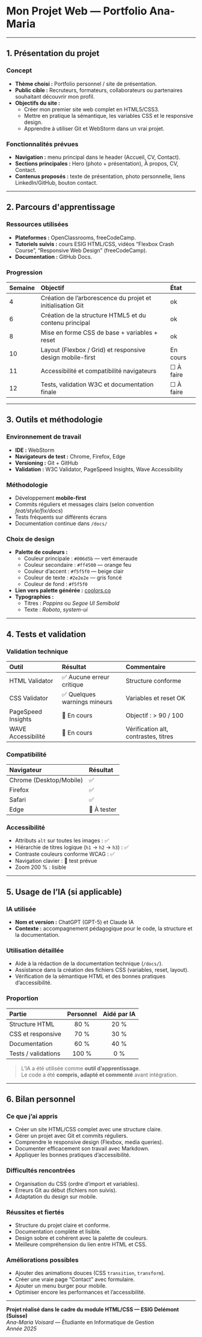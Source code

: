 # Mon Projet Web — Portfolio Ana-Maria

---

## 1. Présentation du projet

### Concept
- **Thème choisi :** Portfolio personnel / site de présentation.
- **Public cible :** Recruteurs, formateurs, collaborateurs ou partenaires souhaitant découvrir mon profil.
- **Objectifs du site :**
    - Créer mon premier site web complet en HTML5/CSS3.
    - Mettre en pratique la sémantique, les variables CSS et le responsive design.
    - Apprendre à utiliser Git et WebStorm dans un vrai projet.

### Fonctionnalités prévues
- **Navigation :** menu principal dans le header (Accueil, CV, Contact).
- **Sections principales :** Hero (photo + présentation), À propos, CV, Contact.
- **Contenus proposés :** texte de présentation, photo personnelle, liens LinkedIn/GitHub, bouton contact.

---

## 2.  Parcours d'apprentissage

### Ressources utilisées
- **Plateformes :** OpenClassrooms, freeCodeCamp.
- **Tutoriels suivis :** cours ESIG HTML/CSS, vidéos “Flexbox Crash Course”, “Responsive Web Design” (freeCodeCamp).
- **Documentation :** GitHub Docs.

### Progression
| Semaine | Objectif | État        |
|:--|:--|:------------|
| 4 | Création de l’arborescence du projet et initialisation Git | ok          |
| 6 | Création de la structure HTML5 et du contenu principal | ok          |
| 8 | Mise en forme CSS de base + variables + reset | ok          |
| 10 | Layout (Flexbox / Grid) et responsive design mobile-first |  En cours |
| 11 | Accessibilité et compatibilité navigateurs | ☐ À faire   |
| 12 | Tests, validation W3C et documentation finale | ☐ À faire   |

---

## 3.  Outils et méthodologie

### Environnement de travail
- **IDE :** WebStorm
- **Navigateurs de test :** Chrome, Firefox, Edge
- **Versioning :** Git + GitHub
- **Validation :** W3C Validator, PageSpeed Insights, Wave Accessibility

### Méthodologie
- Développement **mobile-first**
- Commits réguliers et messages clairs (selon convention *feat/style/fix/docs*)
- Tests fréquents sur différents écrans
- Documentation continue dans `/docs/`

### Choix de design
- **Palette de couleurs :**
    - Couleur principale : `#006d5b` — vert émeraude
    - Couleur secondaire : `#ff4500` — orange feu
    - Couleur d’accent : `#f5f5f0` — beige clair
    - Couleur de texte : `#2e2e2e` — gris foncé
    - Couleur de fond : `#f5f5f0`
- **Lien vers palette générée :** [coolors.co](https://coolors.co/)
- **Typographies :**
    - Titres : *Poppins* ou *Segoe UI Semibold*
    - Texte : *Roboto*, *system-ui*

---

## 4.  Tests et validation

### Validation technique
| Outil | Résultat | Commentaire |
|:--|:--|:--|
| HTML Validator | ✅ Aucune erreur critique | Structure conforme |
| CSS Validator | ✅ Quelques warnings mineurs | Variables et reset OK |
| PageSpeed Insights | 🔄 En cours | Objectif : > 90 / 100 |
| WAVE Accessibilité | 🔄 En cours | Vérification alt, contrastes, titres |

### Compatibilité
| Navigateur | Résultat |
|:--|:--|
| Chrome (Desktop/Mobile) | ✅ |
| Firefox | ✅ |
| Safari | ✅ |
| Edge | 🔄 À tester |

### Accessibilité
- Attributs `alt` sur toutes les images : ✅
- Hiérarchie de titres logique (`h1` → `h2` → `h3`) : ✅
- Contraste couleurs conforme WCAG : ✅
- Navigation clavier : 🔄 test prévue
- Zoom 200 % : lisible

---

## 5.  Usage de l’IA (si applicable)

### IA utilisée
- **Nom et version :** ChatGPT (GPT-5) et Claude IA
- **Contexte :** accompagnement pédagogique pour le code, la structure et la documentation.

### Utilisation détaillée
- Aide à la rédaction de la documentation technique (`/docs/`).
- Assistance dans la création des fichiers CSS (variables, reset, layout).
- Vérification de la sémantique HTML et des bonnes pratiques d’accessibilité.

### Proportion
| Partie | Personnel | Aidé par IA |
|:--|:--:|:--:|
| Structure HTML | 80 % | 20 % |
| CSS et responsive | 70 % | 30 % |
| Documentation | 60 % | 40 % |
| Tests / validations | 100 % | 0 % |

>  L’IA a été utilisée comme **outil d’apprentissage**.  
> Le code a été **compris, adapté et commenté** avant intégration.

---

## 6.  Bilan personnel

### Ce que j’ai appris
- Créer un site HTML/CSS complet avec une structure claire.
- Gérer un projet avec Git et commits réguliers.
- Comprendre le responsive design (Flexbox, media queries).
- Documenter efficacement son travail avec Markdown.
- Appliquer les bonnes pratiques d’accessibilité.

### Difficultés rencontrées
- Organisation du CSS (ordre d’import et variables).
- Erreurs Git au début (fichiers non suivis).
- Adaptation du design sur mobile.

### Réussites et fiertés
- Structure du projet claire et conforme.
- Documentation complète et lisible.
- Design sobre et cohérent avec la palette de couleurs.
- Meilleure compréhension du lien entre HTML et CSS.

### Améliorations possibles
- Ajouter des animations douces (CSS `transition`, `transform`).
- Créer une vraie page “Contact” avec formulaire.
- Ajouter un menu burger pour mobile.
- Optimiser encore les performances et l’accessibilité.

---

 **Projet réalisé dans le cadre du module HTML/CSS — ESIG Delémont (Suisse)**  
 *Ana-Maria Voisard* — Étudiante en Informatique de Gestion  
 *Année 2025*
